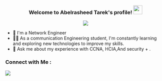 
<h3 align="center">
  Welcome to Abelrasheed Tarek's profile!
  <img src="https://media.giphy.com/media/hvRJCLFzcasrR4ia7z/giphy.gif" width="28">
</h3>

<!-- Typing SVG by DenverCoder1 - https://github.com/DenverCoder1/readme-typing-svg -->
<p align="center">
  <a href="https://github.com/DenverCoder1/readme-typing-svg"><img src="https://readme-typing-svg.herokuapp.com/?lines=Network%20Engineer;Always%20learning%20new%20things&font=Fira%20Code&center=true&width=440&height=45&color=f75c7e&vCenter=true&size=22"></a>
</p> 

- 🏢 I'm a Network Engineer 
- 👨‍💻 As a communication Engineering student, I'm constantly learning and exploring new technologies to improve my skills.
- 💬 Ask me about my experience with CCNA, HCIA,And security + .


### Connect with Me :

<a href="https://www.linkedin.com/in/abdelrasheed-tarek-651b21327/" target="_blank"><img src="https://img.shields.io/badge/-abdelrasheed tarek-0077B5?style=for-the-badge&logo=Linkedin&logoColor=white"/></a>
